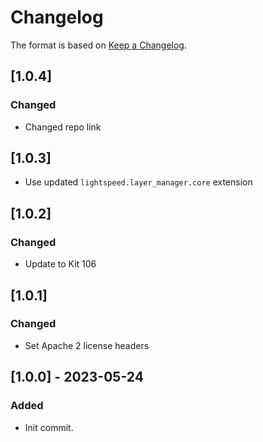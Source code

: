 # Changelog
The format is based on [Keep a Changelog](https://keepachangelog.com/en/1.0.0/).

## [1.0.4]
### Changed
- Changed repo link

## [1.0.3]
- Use updated `lightspeed.layer_manager.core` extension

## [1.0.2]
### Changed
- Update to Kit 106

## [1.0.1]
### Changed
- Set Apache 2 license headers

## [1.0.0] - 2023-05-24
### Added
- Init commit.

